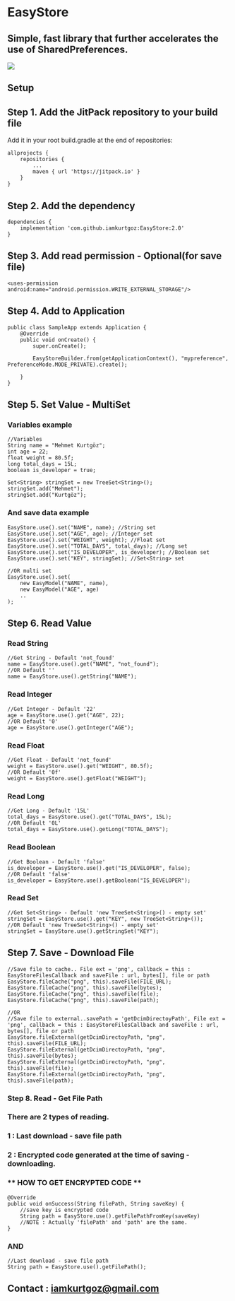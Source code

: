 # EasyStore
## Simple, fast library that further accelerates the use of SharedPreferences.

[![](https://jitpack.io/v/iamkurtgoz/EasyStore.svg)](https://jitpack.io/#iamkurtgoz/EasyStore)

## Setup
## Step 1. Add the JitPack repository to your build file
Add it in your root build.gradle at the end of repositories:
```
allprojects {
    repositories {
        ...
        maven { url 'https://jitpack.io' }
    }
}
```
## Step 2. Add the dependency
```
dependencies {
    implementation 'com.github.iamkurtgoz:EasyStore:2.0'
}
```
## Step 3. Add read permission - Optional(for save file)
```
<uses-permission android:name="android.permission.WRITE_EXTERNAL_STORAGE"/>
```
## Step 4. Add to Application
```
public class SampleApp extends Application {
    @Override
    public void onCreate() {
        super.onCreate();

        EasyStoreBuilder.from(getApplicationContext(), "mypreference", PreferenceMode.MODE_PRIVATE).create();
        
    }
}
```
## Step 5. Set Value - MultiSet
### Variables example
```
//Variables
String name = "Mehmet Kurtgöz";
int age = 22;
float weight = 80.5f;
long total_days = 15L;
boolean is_developer = true;

Set<String> stringSet = new TreeSet<String>();
stringSet.add("Mehmet");
stringSet.add("Kurtgöz");
```
### And save data example
```
EasyStore.use().set("NAME", name); //String set
EasyStore.use().set("AGE", age); //Integer set
EasyStore.use().set("WEIGHT", weight); //Float set
EasyStore.use().set("TOTAL_DAYS", total_days); //Long set
EasyStore.use().set("IS_DEVELOPER", is_developer); //Boolean set
EasyStore.use().set("KEY", stringSet); //Set<String> set

//OR multi set
EasyStore.use().set(
    new EasyModel("NAME", name),
    new EasyModel("AGE", age)
    ..
);
```

## Step 6. Read Value
### Read String
```
//Get String - Default 'not_found'
name = EasyStore.use().get("NAME", "not_found");
//OR Default ''
name = EasyStore.use().getString("NAME");
```

### Read Integer 
```
//Get Integer - Default '22'
age = EasyStore.use().get("AGE", 22);
//OR Default '0'
age = EasyStore.use().getInteger("AGE");
```

### Read Float 
```
//Get Float - Default 'not_found'
weight = EasyStore.use().get("WEIGHT", 80.5f);
//OR Default '0f'
weight = EasyStore.use().getFloat("WEIGHT");
```

### Read Long 
```
//Get Long - Default '15L'
total_days = EasyStore.use().get("TOTAL_DAYS", 15L);
//OR Default '0L'
total_days = EasyStore.use().getLong("TOTAL_DAYS");
```

### Read Boolean 
```
//Get Boolean - Default 'false'
is_developer = EasyStore.use().get("IS_DEVELOPER", false);
//OR Default 'false'
is_developer = EasyStore.use().getBoolean("IS_DEVELOPER");
```

### Read Set<String> 
```
//Get Set<String> - Default 'new TreeSet<String>() - empty set'
stringSet = EasyStore.use().get("KEY", new TreeSet<String>());
//OR Default 'new TreeSet<String>() - empty set'
stringSet = EasyStore.use().getStringSet("KEY");
```

## Step 7. Save - Download File
```
//Save file to cache.. File ext = 'png', callback = this : EasyStoreFilesCallback and saveFile : url, bytes[], file or path
EasyStore.fileCache("png", this).saveFile(FILE_URL);
EasyStore.fileCache("png", this).saveFile(bytes);
EasyStore.fileCache("png", this).saveFile(file);
EasyStore.fileCache("png", this).saveFile(path);

//OR
//Save file to external..savePath = 'getDcimDirectoyPath', File ext = 'png', callback = this : EasyStoreFilesCallback and saveFile : url, bytes[], file or path
EasyStore.fileExternal(getDcimDirectoyPath, "png", this).saveFile(FILE_URL);
EasyStore.fileExternal(getDcimDirectoyPath, "png", this).saveFile(bytes);
EasyStore.fileExternal(getDcimDirectoyPath, "png", this).saveFile(file);
EasyStore.fileExternal(getDcimDirectoyPath, "png", this).saveFile(path);
```

### Step 8. Read - Get File Path
### There are 2 types of reading.
### 1 : Last download - save file path
### 2 : Encrypted code generated at the time of saving - downloading.

### ** HOW TO GET ENCRYPTED CODE **
```
@Override
public void onSuccess(String filePath, String saveKey) {
    //save key is encrypted code
    String path = EasyStore.use().getFilePathFromKey(saveKey)
    //NOTE : Actually 'filePath' and 'path' are the same.
}
```
### AND
```
//Last download - save file path
String path = EasyStore.use().getFilePath();
```
## Contact : iamkurtgoz@gmail.com

